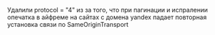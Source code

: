 Удалили protocol = "4" из за того, что при пагинации и испралении опечатка в айфреме на сайтах с домена yandex падает повторная установка связи по SameOriginTransport